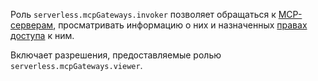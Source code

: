 Роль `serverless.mcpGateways.invoker` позволяет обращаться к [MCP-серверам](../../../ai-studio/concepts/mcp-hub/index.md#servers), просматривать информацию о них и назначенных [правах доступа](../../../iam/concepts/access-control/roles.md) к ним.

Включает разрешения, предоставляемые ролью `serverless.mcpGateways.viewer`.